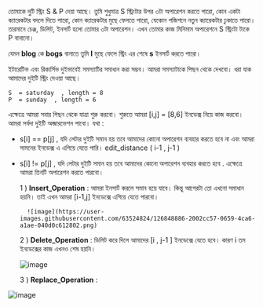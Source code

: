 তোমাকে দু্টি স্ট্রিং S & P দেয়া আছে। তুমি শুধুমাত্র S স্ট্রিংটার উপর ৩টা অপারেশন করতে পারো, কোন একটা ক্যারেকটার বদলে দিতে পারো, কোন ক্যারেকটার মুছে ফেলতে পারো, যেকোন পজিশনে নতুন ক্যারেকটার ঢুকাতে পারো। তারমানে চেঞ্জ, ডিলিট, ইনসার্ট হলো তোমার ৩টা অপারেশন। এখন তোমার কাজ মিনিমাম অপারেশনে 
S স্ট্রিংটা টাকে P বানানো।


যেমন **blog** কে **bogs** বানাতে তুমি **l** মুছে ফেলে স্ট্রিং এর শেষে **s** ইনসার্ট করতে পারো।

ইটারেটিভ এবং রিকার্সিভ দুইভাবেই  সমস্যাটির সমাধান করা সম্ভব।  আমরা সমস্যাটাকে পিছন থেকে দেখবো।  ধরা যাক আমাদের দুইটি স্ট্রিং দেওয়া আছে। 

```
S  = saturday  , length = 8 
P  = sunday  , length = 6 
```
এক্ষেত্রে আমরা সবার পিছন থেকে যাত্রা শুরু করবো। শুরুতে আমরা  [i,j] = [8,6] ইনডেক্স নিয়ে কাজ করবো। আমরা সর্বদা দুইটি অব্জারভেশন পাবো।  যথা  : 

- s[i] == p[j] , যদি লেটার দুইটি সমান হয় তবে  আমাদের কোনো অপারেশন ব্যবহার করতে হবে না এবং  আমরা সামনের ইনডেক্স এ  এগিয়ে যেতে পারি। 
    edit_distance ( i-1 , j-1 ) 

- s[i] != p[j] , যদি লেটার দুইটি সমান হয় তবে  আমাদের কোনো অপারেশন ব্যবহার করতে হবে . এক্ষেত্রে  আমরা তিনটি অপারেশন করতে পারবো।
  
  1 ) **Insert_Operation** : আমরা ইনসার্ট করলে সমান হয়ে যাবে। কিন্তু আগেরটা তো এখনো সমাধান হয়নি।  তাই এখন আমরা [i-1,j] ইনডেক্সে এগিয়ে যেতে পারবো। 

        ![image](https://user-images.githubusercontent.com/63524824/126848886-2002cc57-0659-4ca6-a1ae-040d0c612802.png)

  
  2 ) **Delete_Operation** : ডিলিট করে দিলে আমাদের [i , j-1 ] ইনডেক্সে যেতে হবে।  কারণ i তম ইনডেক্সের কাজ এখনও শেষ হয়নি। 
  
  ![image](https://user-images.githubusercontent.com/63524824/126849045-c9e13e88-f26c-4d11-9815-a570067ac437.png)

  
  3 ) **Replace_Operation** : 
    

![image](https://user-images.githubusercontent.com/63524824/126847329-18c3d530-38bc-4d25-9ce3-7cebd8552dbb.png)


